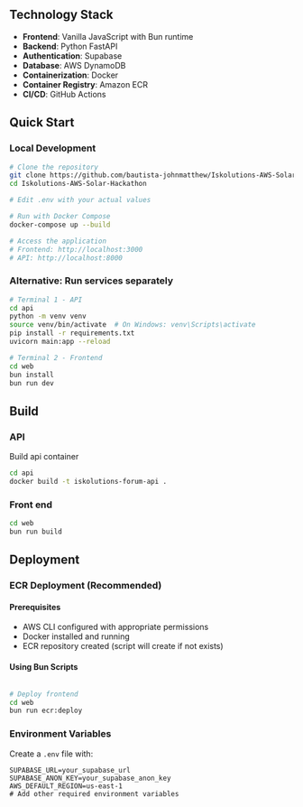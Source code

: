 
## Technology Stack
- **Frontend**: Vanilla JavaScript with Bun runtime
- **Backend**: Python FastAPI
- **Authentication**: Supabase
- **Database**: AWS DynamoDB
- **Containerization**: Docker
- **Container Registry**: Amazon ECR
- **CI/CD**: GitHub Actions

## Quick Start

### Local Development
```bash
# Clone the repository
git clone https://github.com/bautista-johnmatthew/Iskolutions-AWS-Solar-Hackathon.git
cd Iskolutions-AWS-Solar-Hackathon

# Edit .env with your actual values

# Run with Docker Compose
docker-compose up --build

# Access the application
# Frontend: http://localhost:3000
# API: http://localhost:8000
```

### Alternative: Run services separately
```bash
# Terminal 1 - API
cd api
python -m venv venv
source venv/bin/activate  # On Windows: venv\Scripts\activate
pip install -r requirements.txt
uvicorn main:app --reload

# Terminal 2 - Frontend
cd web
bun install
bun run dev
```

## Build

### API
Build api container

```bash
cd api
docker build -t iskolutions-forum-api .
```

### Front end
```bash
cd web
bun run build
```

## Deployment

### ECR Deployment (Recommended)

#### Prerequisites
- AWS CLI configured with appropriate permissions
- Docker installed and running
- ECR repository created (script will create if not exists)

#### Using Bun Scripts
```bash

# Deploy frontend
cd web
bun run ecr:deploy
```

### Environment Variables
Create a `.env` file with:
```env
SUPABASE_URL=your_supabase_url
SUPABASE_ANON_KEY=your_supabase_anon_key
AWS_DEFAULT_REGION=us-east-1
# Add other required environment variables
```